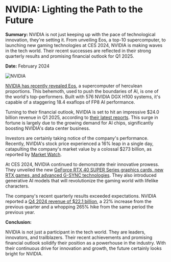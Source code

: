 # NVIDIA: Lighting the Path to the Future

**Summary:** NVIDIA is not just keeping up with the pace of technological innovation, they're setting it. From unveiling Eos, a top-10 supercomputer, to launching new gaming technologies at CES 2024, NVIDIA is making waves in the tech world. Their recent successes are reflected in their strong quarterly results and promising financial outlook for Q1 2025. 

**Date:** February 2024

![NVIDIA](https://nvidianews.nvidia.com/_gallery/download_image/6154e3b4ba4f7b0008ae6e34)

[NVIDIA has recently revealed Eos](https://nvidianews.nvidia.com/news/nvidia-eos-revealed-peek-into-operations-of-a-top-10-supercomputer), a supercomputer of herculean proportions. This behemoth, used to push the boundaries of AI, is one of the world's top-performers. Built with 576 NVIDIA DGX H100 systems, it's capable of a staggering 18.4 exaflops of FP8 AI performance.

Turning to their financial outlook, NVIDIA is set to hit an impressive $24.0 billion revenue in Q1 2025, according to [their latest reports](https://investor.nvidia.com/home/default.aspx). This surge in fortune is largely due to the growing demand for AI chips, significantly boosting NVIDIA's data center business.

Investors are certainly taking notice of the company's performance. Recently, NVIDIA's stock price experienced a 16% leap in a single day, catapulting the company's market value by a colossal $273 billion, as reported by [Market Watch](https://www.marketwatch.com/story/nvidia-stock-surges-toward-another-record-after-analysts-see-data-center-sales-nearly-doubling-2024-02-16).

At CES 2024, NVIDIA continued to demonstrate their innovative prowess. They unveiled the new [GeForce RTX 40 SUPER Series graphics cards, new RTX games, and advanced G-SYNC technologies](https://www.nvidia.com/en-us/geforce/news/ces-2024-geforce-news/). They also introduced generative AI models that will revolutionize the gaming world with lifelike characters.

The company's recent quarterly results exceeded expectations. NVIDIA reported a [Q4 2024 revenue of $22.1 billion](https://www.wsj.com/articles/nvidia-nears-2-trillion-valuation-after-record-run-11645748403), a 22% increase from the previous quarter and a whopping 265% hike from the same period the previous year.

**Conclusion:** 

NVIDIA is not just a participant in the tech world. They are leaders, innovators, and trailblazers. Their recent achievements and promising financial outlook solidify their position as a powerhouse in the industry. With their continuous drive for innovation and growth, the future certainly looks bright for NVIDIA.